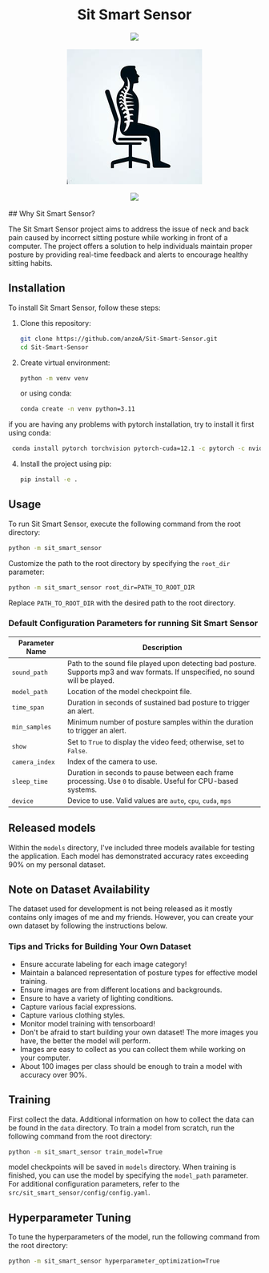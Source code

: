 <div align="center">

# Sit Smart Sensor
![](https://github.com/anzeA/Sit-Smart-Sensor/actions/workflows/python-app.yml/badge.svg)

![](https://github.com/anzeA/Sit-Smart-Sensor/blob/main/assets/logo.png)

![](https://github.com/anzeA/Sit-Smart-Sensor/blob/main/assets/demo.gif)
</div>
## Why Sit Smart Sensor?

The Sit Smart Sensor project aims to address the issue of neck and back pain caused by incorrect sitting posture while working in front of a computer. The project offers a solution to help individuals maintain proper posture by providing real-time feedback and alerts to encourage healthy sitting habits.

## Installation

To install Sit Smart Sensor, follow these steps:

1. Clone this repository:
    ```bash
    git clone https://github.com/anzeA/Sit-Smart-Sensor.git
    cd Sit-Smart-Sensor
    ```
3. Create virtual environment:
    ```bash
    python -m venv venv
    ```
   or using conda:
    ```bash
    conda create -n venv python=3.11
    ```
if you are having any problems with pytorch installation, try to install it first using conda:
   ```bash
    conda install pytorch torchvision pytorch-cuda=12.1 -c pytorch -c nvidia
   ```
4. Install the project using pip:
    ```bash
    pip install -e .
    ```

## Usage

To run Sit Smart Sensor, execute the following command from the root directory:

```bash
python -m sit_smart_sensor
```

Customize the path to the root directory by specifying the `root_dir` parameter:

```bash
python -m sit_smart_sensor root_dir=PATH_TO_ROOT_DIR
```

Replace `PATH_TO_ROOT_DIR` with the desired path to the root directory.

### Default Configuration Parameters for running Sit Smart Sensor

| Parameter Name | Description                                                                                                            |
|----------------|------------------------------------------------------------------------------------------------------------------------|
| `sound_path`   | Path to the sound file played upon detecting bad posture. Supports mp3 and wav formats. If unspecified, no sound will be played. |
| `model_path`   | Location of the model checkpoint file.                                                                                 |
| `time_span`    | Duration in seconds of sustained bad posture to trigger an alert.                                                      |
| `min_samples`  | Minimum number of posture samples within the duration to trigger an alert.                                             |
| `show`         | Set to `True` to display the video feed; otherwise, set to `False`.                                                    |
| `camera_index` | Index of the camera to use.                                                                                            |
| `sleep_time`   | Duration in seconds to pause between each frame processing. Use `0` to disable. Useful for CPU-based systems.          |
 | `device`        | Device to use. Valid values are `auto`, `cpu`, `cuda`, `mps`                                                           |

## Released models
Within the `models` directory, I've included three models available for testing the application. Each model has demonstrated accuracy rates exceeding 90% on my personal dataset.

## Note on Dataset Availability

The dataset used for development is not being released as it mostly contains only images of me and my friends. However, you can create your own dataset by following the instructions below.

### Tips and Tricks for Building Your Own Dataset

- Ensure accurate labeling for each image category!
- Maintain a balanced representation of posture types for effective model training.
- Ensure images are from different locations and backgrounds.
- Ensure to have a variety of lighting conditions.
- Capture various facial expressions.
- Capture various clothing styles.
- Monitor model training with tensorboard!
- Don't be afraid to start building your own dataset! The more images you have, the better the model will perform.
- Images are easy to collect as you can collect them while working on your computer.
- About 100 images per class should be enough to train a model with accuracy over 90%.


## Training
First collect the data. Additional information on how to collect the data can be found in the `data` directory.
To train a model from scratch, run the following command from the root directory:

```bash
python -m sit_smart_sensor train_model=True
```
model checkpoints will be saved in `models` directory. When training is finished, you can use the model by specifying the `model_path` parameter.
For additional configuration parameters, refer to the `src/sit_smart_sensor/config/config.yaml`.

## Hyperparameter Tuning
To tune the hyperparameters of the model, run the following command from the root directory:

```bash
python -m sit_smart_sensor hyperparameter_optimization=True
```

